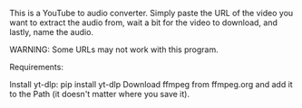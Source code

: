 This is a YouTube to audio converter.
Simply paste the URL of the video you want to extract the audio from,
wait a bit for the video to download, and lastly, name the audio.

WARNING: Some URLs may not work with this program.

Requirements:

Install yt-dlp: pip install yt-dlp
Download ffmpeg from ffmpeg.org and add it to the Path (it doesn't matter where you save it).
